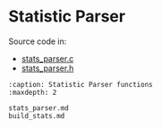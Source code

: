 # Statistic Parser

Source code in:

- [stats_parser.c](https://github.com/artgins/yunetas/blob/main/kernel/c/gobj-c/src/stats_parser.c)
- [stats_parser.h](https://github.com/artgins/yunetas/blob/main/kernel/c/gobj-c/src/stats_parser.h)


```{toctree}
:caption: Statistic Parser functions
:maxdepth: 2

stats_parser.md
build_stats.md


```

